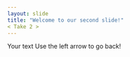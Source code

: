 ```yaml
---
layout: slide
title: "Welcome to our second slide!"
< Take 2 >
---
```

Your text
Use the left arrow to go back!
